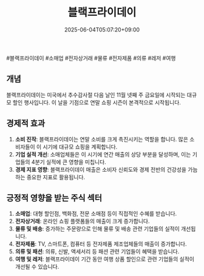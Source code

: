 ﻿---
title: "블랙프라이데이"
date: 2025-06-04T05:07:20+09:00
lastmod: 2025-06-04T05:07:20+09:00
type: docs
sidebar:
  open: true
weight: 2
---
<div style="display:none">
  <meta property="article:published_time" content="2025-06-03T20:07:20Z" />
  <meta property="article:modified_time" content="2025-06-03T20:07:20Z" />
</div>
#블랙프라이데이 #소매업 #전자상거래 #물류 #전자제품 #의류 #레저 #여행

## 개념

블랙프라이데이는 미국에서 추수감사절 다음 날인 11월 넷째 주 금요일에 시작되는 대규모 할인 행사입니다. 이 날을 기점으로 연말 쇼핑 시즌이 본격적으로 시작됩니다.

## 경제적 효과

1. **소비 진작**: 블랙프라이데이는 연말 소비를 크게 촉진시키는 역할을 합니다. 많은 소비자들이 이 시기에 대규모 쇼핑을 계획합니다.
2. **기업 실적 개선**: 소매업체들은 이 시기에 연간 매출의 상당 부분을 달성하며, 이는 기업들의 4분기 실적에 큰 영향을 미칩니다.
3. **경제 지표 영향**: 블랙프라이데이 매출은 소비자 신뢰도와 경제 전반의 건강성을 가늠하는 중요한 지표로 활용됩니다.

## 긍정적 영향을 받는 주식 섹터

1. **소매업**: 대형 할인점, 백화점, 전문 소매점 등이 직접적인 수혜를 받습니다.
2. **전자상거래**: 온라인 쇼핑 플랫폼들의 매출이 크게 증가합니다.
3. **물류 및 배송**: 증가하는 주문량으로 인해 물류 및 배송 관련 기업들의 실적이 개선됩니다.
4. **전자제품**: TV, 스마트폰, 컴퓨터 등 전자제품 제조업체들의 매출이 증가합니다.
5. **의류 및 패션**: 의류, 신발, 액세서리 등 패션 관련 기업들이 혜택을 받습니다.
6. **여행 및 레저**: 블랙프라이데이 기간 동안 여행 상품 할인으로 관련 기업들의 실적이 개선될 수 있습니다.
